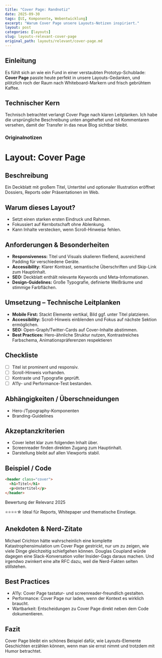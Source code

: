 ```yaml
---
title: "Cover Page: Randnotiz"
date: 2025-09-30
tags: [UI, Komponente, Webentwicklung]
excerpt: "Warum Cover Page unsere Layouts-Notizen inspiriert."
layout: post
categories: [layouts]
slug: layouts-relevant-cover-page
original_path: layouts/relevant/cover-page.md
---
```


## Einleitung
Es fühlt sich an wie ein Fund in einer verstaubten Prototyp-Schublade: **Cover Page** passte heute perfekt in unsere Layouts-Gedanken, und plötzlich roch der Raum nach Whiteboard-Markern und frisch gebrühtem Kaffee.

## Technischer Kern
Technisch betrachtet verlangt Cover Page nach klaren Leitplanken. Ich habe die ursprüngliche Beschreibung unten angeheftet und mit Kommentaren versehen, damit der Transfer in das neue Blog sichtbar bleibt.

### Originalnotizen
# Layout: Cover Page

## Beschreibung
Ein Deckblatt mit großem Titel, Untertitel und optionaler Illustration eröffnet Dossiers, Reports oder Präsentationen im Web.

## Warum dieses Layout?
- Setzt einen starken ersten Eindruck und Rahmen.
- Fokussiert auf Kernbotschaft ohne Ablenkung.
- Kann Inhalte verstecken, wenn Scroll-Hinweise fehlen.

## Anforderungen & Besonderheiten
- **Responsiveness:** Titel und Visuals skalieren fließend, ausreichend Padding für verschiedene Geräte.
- **Accessibility:** Klarer Kontrast, semantische Überschriften und Skip-Link zum Hauptinhalt.
- **SEO:** Deckblatt enthält relevante Keywords und Meta-Informationen.
- **Design-Guidelines:** Große Typografie, definierte Weißräume und stimmige Farbflächen.

## Umsetzung – Technische Leitplanken
- **Mobile First:** Stackt Elemente vertikal, Bild ggf. unter Titel platzieren.
- **Accessibility:** Scroll-Hinweis einblenden und Fokus auf nächste Sektion ermöglichen.
- **SEO:** Open-Graph/Twitter-Cards auf Cover-Inhalte abstimmen.
- **Best Practices:** Hero-ähnliche Struktur nutzen, Kontrastreiches Farbschema, Animationspräferenzen respektieren

## Checkliste
- [ ] Titel ist prominent und responsiv.
- [ ] Scroll-Hinweis vorhanden.
- [ ] Kontraste und Typografie geprüft.
- [ ] A11y- und Performance-Test bestanden.

## Abhängigkeiten / Überschneidungen
- Hero-/Typography-Komponenten
- Branding-Guidelines

## Akzeptanzkriterien
- Cover leitet klar zum folgenden Inhalt über.
- Screenreader finden direkten Zugang zum Hauptinhalt.
- Darstellung bleibt auf allen Viewports stabil.

## Beispiel / Code
```html
<header class="cover">
  <h1>Titel</h1>
  <p>Untertitel</p>
</header>
```

Bewertung der Relevanz 2025

⭐⭐⭐⭐☆ Ideal für Reports, Whitepaper und thematische Einstiege.

## Anekdoten & Nerd-Zitate
Michael Crichton hätte wahrscheinlich eine komplette Katastrophensimulation um Cover Page gestrickt, nur um zu zeigen, wie viele Dinge gleichzeitig schiefgehen können. Douglas Coupland würde dagegen eine Slack-Konversation voller Insider-Gags daraus machen. Und irgendwo zwinkert eine alte RFC dazu, weil die Nerd-Fakten selten stillstehen.

## Best Practices
- A11y: Cover Page tastatur- und screenreader-freundlich gestalten.
- Performance: Cover Page nur laden, wenn der Kontext es wirklich braucht.
- Wartbarkeit: Entscheidungen zu Cover Page direkt neben dem Code dokumentieren.

## Fazit
Cover Page bleibt ein schönes Beispiel dafür, wie Layouts-Elemente Geschichten erzählen können, wenn man sie ernst nimmt und trotzdem mit Humor betrachtet.
